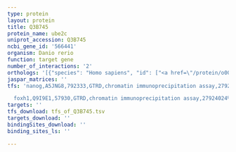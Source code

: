 ```yaml
---
type: protein
layout: protein
title: Q3B745
protein_name: ube2c
uniprot_accession: Q3B745
ncbi_gene_id: '566441'
organism: Danio rerio
function: target gene
number_of_interactions: '2'
orthologs: '[{"species": "Homo sapiens", "id": ["<a href=\"/protein/o00762\">O00762</a>"]}, {"species": "Mus musculus", "id": ["<a href=\"/protein/q9d1c1\">Q9D1C1</a>"]}, {"species": "Rattus norvegicus", "id": ["<a href=\"/protein/d3zuw6\">D3ZUW6</a>"]}, {"species": "Drosophila melanogaster", "id": ["<a href=\"/protein/q9vty6\">Q9VTY6</a>"]}, {"species": "Saccharomyces cerevisiae", "id": ["<a href=\"/protein/p52492\">P52492</a>"]}]'
jaspar_matrices: ''
tfs: 'nanog,A5JNG8,792333,GTRD,chromatin immunoprecipitation assay,27924024%5Buid%5D,No

  foxh1,Q9I9E1,57930,GTRD,chromatin immunoprecipitation assay,27924024%5Buid%5D,No'
targets: ''
tfs_download: tfs_of_Q3B745.tsv
targets_download: ''
bindingSites_download: ''
binding_sites_ls: ''

---
```

